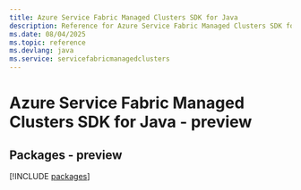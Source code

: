 ```yaml
---
title: Azure Service Fabric Managed Clusters SDK for Java
description: Reference for Azure Service Fabric Managed Clusters SDK for Java
ms.date: 08/04/2025
ms.topic: reference
ms.devlang: java
ms.service: servicefabricmanagedclusters
---
```

# Azure Service Fabric Managed Clusters SDK for Java - preview
## Packages - preview
[!INCLUDE [packages](service-fabric-managed-clusters-index.md)]